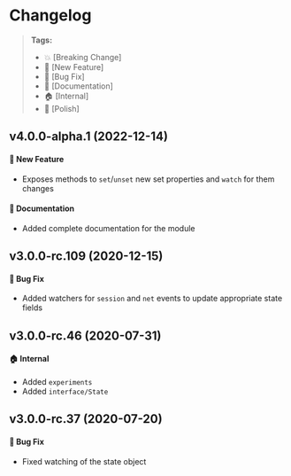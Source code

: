 Changelog
=========

> **Tags:**
> - :boom:       [Breaking Change]
> - :rocket:     [New Feature]
> - :bug:        [Bug Fix]
> - :memo:       [Documentation]
> - :house:      [Internal]
> - :nail_care:  [Polish]

## v4.0.0-alpha.1 (2022-12-14)

#### :rocket: New Feature

* Exposes methods to `set`/`unset` new set properties and `watch` for them changes

#### :memo: Documentation

* Added complete documentation for the module

## v3.0.0-rc.109 (2020-12-15)

#### :bug: Bug Fix

* Added watchers for `session` and `net` events to update appropriate state fields

## v3.0.0-rc.46 (2020-07-31)

#### :house: Internal

* Added `experiments`
* Added `interface/State`

## v3.0.0-rc.37 (2020-07-20)

#### :bug: Bug Fix

* Fixed watching of the state object
